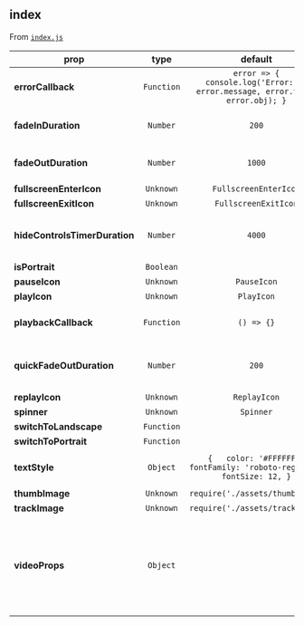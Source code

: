 
## index

From [`index.js`](index.js)



prop | type | default | required | description
---- | :----: | :-------: | :--------: | -----------
**errorCallback** | `Function` | `error => {   console.log('Error: ', error.message, error.type, error.obj); }` | :x: | Error callback (lots of errors are non-fatal and the video will continue to play)
**fadeInDuration** | `Number` | `200` | :x: | How long should the fadeIn animation for the controls run? (in milliseconds) Default value is 200.
**fadeOutDuration** | `Number` | `1000` | :x: | How long should the fadeOut animation run? (in milliseconds) Default value is 1000.
**fullscreenEnterIcon** | `Unknown` | `FullscreenEnterIcon` | :x: | 
**fullscreenExitIcon** | `Unknown` | `FullscreenExitIcon` | :x: | 
**hideControlsTimerDuration** | `Number` | `4000` | :x: | If the user has not interacted with the controls, how long should the controls stay visible? (in milliseconds) Default value is 4000.
**isPortrait** | `Boolean` |  | :x: | 
**pauseIcon** | `Unknown` | `PauseIcon` | :x: | 
**playIcon** | `Unknown` | `PlayIcon` | :x: | 
**playbackCallback** | `Function` | `() => {}` | :x: | Callback that gets passed `playbackStatus` objects for the underlying video element
**quickFadeOutDuration** | `Number` | `200` | :x: | How long should the fadeOut animation run when the screen is tapped when the controls are visible? (in milliseconds) Default value is 200.
**replayIcon** | `Unknown` | `ReplayIcon` | :x: | 
**spinner** | `Unknown` | `Spinner` | :x: | 
**switchToLandscape** | `Function` |  | :x: | 
**switchToPortrait** | `Function` |  | :x: | 
**textStyle** | `Object` | `{   color: '#FFFFFF',   fontFamily: 'roboto-regular',   fontSize: 12, }` | :x: | Style to use for the all the text in the videoplayer including seek bar times and error messages
**thumbImage** | `Unknown` | `require('./assets/thumb.png')` | :x: | 
**trackImage** | `Unknown` | `require('./assets/track.png')` | :x: | 
**videoProps** | `Object` |  | :x: | Props to use into the underlying <Video>. Useful for configuring autoplay, playback speed, and other Video properties. See Expo documentation on <Video>.




